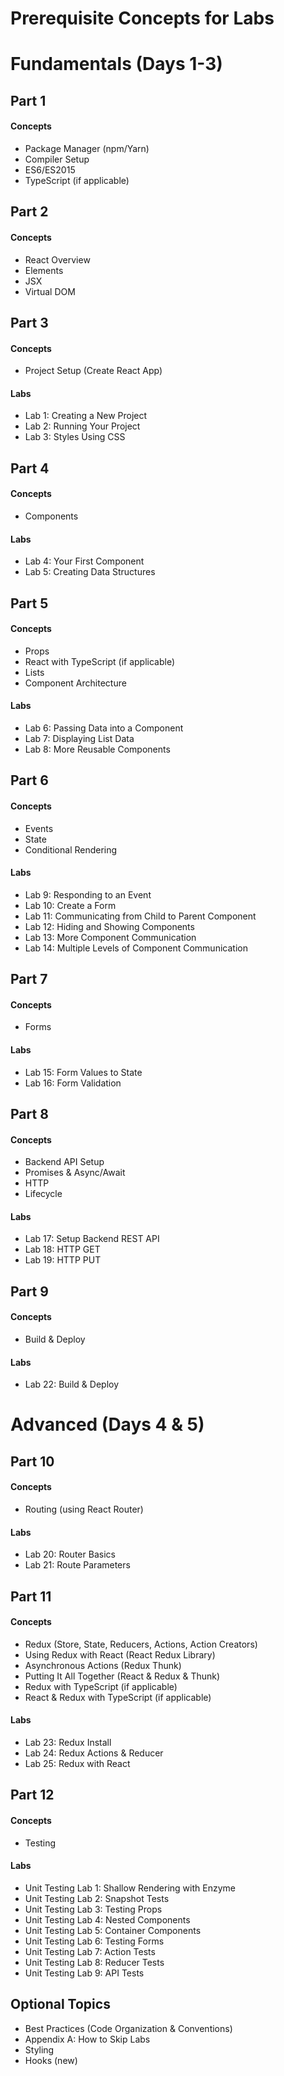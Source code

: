 # Prerequisite Concepts for Labs

# Fundamentals (Days 1-3)

## Part 1

#### Concepts

- Package Manager (npm/Yarn)
- Compiler Setup
- ES6/ES2015
- TypeScript (if applicable)

## Part 2

#### Concepts

- React Overview
- Elements
- JSX
- Virtual DOM

 
## Part 3

#### Concepts

- Project Setup (Create React App)

#### Labs

- Lab 1: Creating a New Project
- Lab 2: Running Your Project
- Lab 3: Styles Using CSS

## Part 4

#### Concepts

- Components

#### Labs

- Lab 4: Your First Component
- Lab 5: Creating Data Structures

## Part 5

#### Concepts

- Props
- React with TypeScript (if applicable)
- Lists
- Component Architecture

#### Labs

- Lab 6: Passing Data into a Component
- Lab 7: Displaying List Data
- Lab 8: More Reusable Components

## Part 6

#### Concepts

- Events
- State
- Conditional Rendering

#### Labs

- Lab 9: Responding to an Event
- Lab 10: Create a Form
- Lab 11: Communicating from Child to Parent Component
- Lab 12: Hiding and Showing Components
- Lab 13: More Component Communication
- Lab 14: Multiple Levels of Component Communication

## Part 7

#### Concepts

- Forms

#### Labs

- Lab 15: Form Values to State
- Lab 16: Form Validation

## Part 8

#### Concepts

- Backend API Setup
- Promises & Async/Await
- HTTP
- Lifecycle

#### Labs

- Lab 17: Setup Backend REST API
- Lab 18: HTTP GET
- Lab 19: HTTP PUT

## Part 9

#### Concepts

- Build & Deploy

#### Labs

- Lab 22: Build & Deploy


# Advanced (Days 4 & 5)

## Part 10

#### Concepts

- Routing (using React Router)

#### Labs

- Lab 20: Router Basics
- Lab 21: Route Parameters

## Part 11

#### Concepts

- Redux (Store, State, Reducers, Actions, Action Creators)
- Using Redux with React (React Redux Library)
- Asynchronous Actions (Redux Thunk)
- Putting It All Together (React & Redux & Thunk)
- Redux with TypeScript (if applicable)
- React & Redux with TypeScript (if applicable)

#### Labs

- Lab 23: Redux Install
- Lab 24: Redux Actions & Reducer
- Lab 25: Redux with React


## Part 12

#### Concepts

- Testing
  
#### Labs
- Unit Testing Lab 1: Shallow Rendering with Enzyme
- Unit Testing Lab 2: Snapshot Tests
- Unit Testing Lab 3: Testing Props
- Unit Testing Lab 4: Nested Components
- Unit Testing Lab 5: Container Components
- Unit Testing Lab 6: Testing Forms
- Unit Testing Lab 7: Action Tests
- Unit Testing Lab 8: Reducer Tests
- Unit Testing Lab 9: API Tests

## Optional Topics

- Best Practices (Code Organization & Conventions)
- Appendix A: How to Skip Labs
- Styling
- Hooks (new)